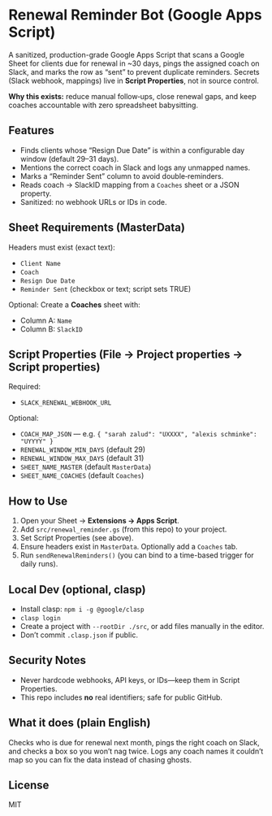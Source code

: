 # Renewal Reminder Bot (Google Apps Script)

A sanitized, production-grade Google Apps Script that scans a Google Sheet for clients due for renewal in ~30 days, pings the assigned coach on Slack, and marks the row as “sent” to prevent duplicate reminders. Secrets (Slack webhook, mappings) live in **Script Properties**, not in source control.

**Why this exists:** reduce manual follow‑ups, close renewal gaps, and keep coaches accountable with zero spreadsheet babysitting.

## Features
- Finds clients whose “Resign Due Date” is within a configurable day window (default 29–31 days).
- Mentions the correct coach in Slack and logs any unmapped names.
- Marks a “Reminder Sent” column to avoid double‑reminders.
- Reads coach → SlackID mapping from a `Coaches` sheet or a JSON property.
- Sanitized: no webhook URLs or IDs in code.

## Sheet Requirements (MasterData)
Headers must exist (exact text):
- `Client Name`
- `Coach`
- `Resign Due Date`
- `Reminder Sent` (checkbox or text; script sets TRUE)

Optional: Create a **Coaches** sheet with:
- Column A: `Name`
- Column B: `SlackID`

## Script Properties (File → Project properties → Script properties)
Required:
- `SLACK_RENEWAL_WEBHOOK_URL`

Optional:
- `COACH_MAP_JSON` — e.g. `{ "sarah zalud": "UXXXX", "alexis schminke": "UYYYY" }`
- `RENEWAL_WINDOW_MIN_DAYS` (default 29)
- `RENEWAL_WINDOW_MAX_DAYS` (default 31)
- `SHEET_NAME_MASTER` (default `MasterData`)
- `SHEET_NAME_COACHES` (default `Coaches`)

## How to Use
1. Open your Sheet → **Extensions → Apps Script**.
2. Add `src/renewal_reminder.gs` (from this repo) to your project.
3. Set Script Properties (see above).
4. Ensure headers exist in `MasterData`. Optionally add a `Coaches` tab.
5. Run `sendRenewalReminders()` (you can bind to a time-based trigger for daily runs).

## Local Dev (optional, clasp)
- Install clasp: `npm i -g @google/clasp`
- `clasp login`
- Create a project with `--rootDir ./src`, or add files manually in the editor.
- Don’t commit `.clasp.json` if public.

## Security Notes
- Never hardcode webhooks, API keys, or IDs—keep them in Script Properties.
- This repo includes **no** real identifiers; safe for public GitHub.

## What it does (plain English)
Checks who is due for renewal next month, pings the right coach on Slack, and checks a box so you won’t nag twice. Logs any coach names it couldn’t map so you can fix the data instead of chasing ghosts.

## License
MIT
